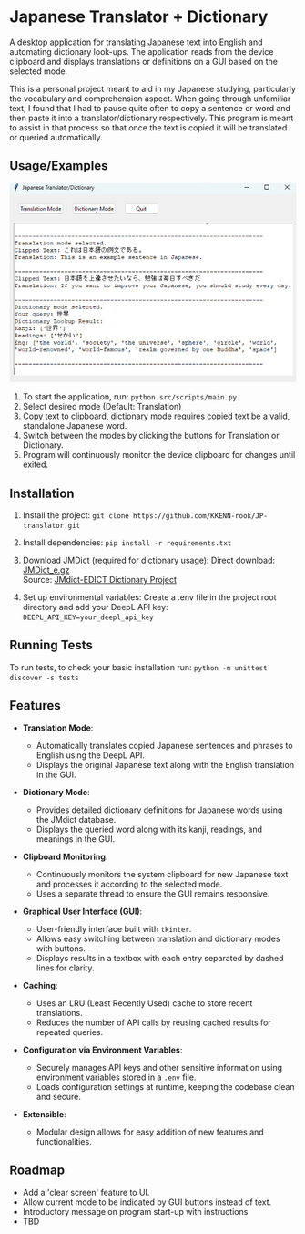 
# Japanese Translator + Dictionary 

A  desktop application for translating Japanese text into English and automating dictionary look-ups. The application reads from the device clipboard and displays translations or definitions on a GUI based on the selected mode.

This is a personal project meant to aid in my Japanese studying, particularly the vocabulary and comprehension aspect. When going through unfamiliar text, I found that I had to pause quite often to copy a sentence or word and then paste it into a translator/dictionary respectively. This program is meant to assist in that process so that once the text is copied it will be translated or queried automatically. 



## Usage/Examples

![Application Screenshot](./images/example1.png)

1. To start the application, run: `python src/scripts/main.py`
2. Select desired mode (Default: Translation)
3. Copy text to clipboard, dictionary mode requires copied text be a valid, standalone Japanese word.  
4. Switch between the modes by clicking the buttons for Translation or Dictionary. 
5. Program will continuously monitor the device clipboard for changes until exited. 
## Installation

1. Install the project:
`git clone https://github.com/KKENN-rook/JP-translator.git`

2. Install dependencies:
`pip install -r requirements.txt`  

3. Download JMDict (required for dictionary usage): 
Direct download: [JMDict_e.gz](<http://ftp.edrdg.org/pub/Nihongo/JMdict_e.gz>)  
Source: [JMdict-EDICT Dictionary Project](<https://www.edrdg.org/wiki/index.php/JMdict-EDICT_Dictionary_Project#JMdict/EDICT_JAPANESE/ENGLISH_DICTIONARY_PROJECT>)

4. Set up environmental variables:
Create a .env file in the project root directory and add your DeepL API key:
`DEEPL_API_KEY=your_deepl_api_key`
## Running Tests

To run tests, to check your basic installation run: `python -m unittest discover -s tests`

## Features

- **Translation Mode**: 
  - Automatically translates copied Japanese sentences and phrases to English using the DeepL API.
  - Displays the original Japanese text along with the English translation in the GUI.

- **Dictionary Mode**: 
  - Provides detailed dictionary definitions for Japanese words using the JMdict database.
  - Displays the queried word along with its kanji, readings, and meanings in the GUI.

- **Clipboard Monitoring**: 
  - Continuously monitors the system clipboard for new Japanese text and processes it according to the selected mode.
  - Uses a separate thread to ensure the GUI remains responsive.

- **Graphical User Interface (GUI)**: 
  - User-friendly interface built with `tkinter`.
  - Allows easy switching between translation and dictionary modes with buttons.
  - Displays results in a textbox with each entry separated by dashed lines for clarity.

- **Caching**: 
  - Uses an LRU (Least Recently Used) cache to store recent translations.
  - Reduces the number of API calls by reusing cached results for repeated queries.

- **Configuration via Environment Variables**: 
  - Securely manages API keys and other sensitive information using environment variables stored in a `.env` file.
  - Loads configuration settings at runtime, keeping the codebase clean and secure.

- **Extensible**: 
  - Modular design allows for easy addition of new features and functionalities.
## Roadmap

- Add a 'clear screen' feature to UI.
- Allow current mode to be indicated by GUI buttons instead of text.
- Introductory message on program start-up with instructions
- TBD